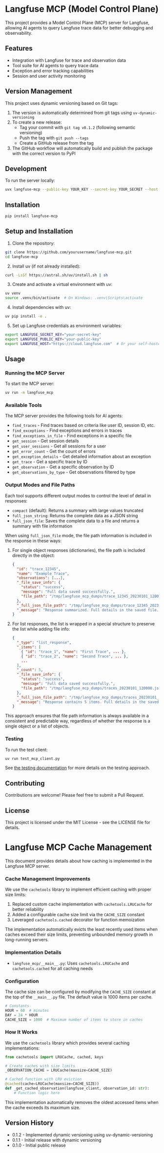 # Langfuse MCP (Model Control Plane)

This project provides a Model Control Plane (MCP) server for Langfuse, allowing AI agents to query Langfuse trace data for better debugging and observability.

## Features

- Integration with Langfuse for trace and observation data
- Tool suite for AI agents to query trace data
- Exception and error tracking capabilities
- Session and user activity monitoring

## Version Management

This project uses dynamic versioning based on Git tags:

1. The version is automatically determined from git tags using `uv-dynamic-versioning`
2. To create a new release:
   - Tag your commit with `git tag v0.1.2` (following semantic versioning)
   - Push the tag with `git push --tags`
   - Create a GitHub release from the tag
3. The GitHub workflow will automatically build and publish the package with the correct version to PyPI

## Development

To run the server locally:

```bash
uvx langfuse-mcp --public-key YOUR_KEY --secret-key YOUR_SECRET --host https://cloud.langfuse.com
```

## Installation

```bash
pip install langfuse-mcp
```

## Setup and Installation

1. Clone the repository:
```bash
git clone https://github.com/yourusername/langfuse-mcp.git
cd langfuse-mcp
```

2. Install uv (if not already installed):
```bash
curl -LsSf https://astral.sh/uv/install.sh | sh
```

3. Create and activate a virtual environment with uv:
```bash
uv venv
source .venv/bin/activate  # On Windows: .venv\Scripts\activate
```

4. Install dependencies with uv:
```bash
uv pip install -e .
```

5. Set up Langfuse credentials as environment variables:
```bash
export LANGFUSE_SECRET_KEY="your-secret-key"
export LANGFUSE_PUBLIC_KEY="your-public-key"
export LANGFUSE_HOST="https://cloud.langfuse.com"  # Or your self-hosted URL
```

## Usage

### Running the MCP Server

To start the MCP server:

```bash
uv run -m langfuse_mcp
```

### Available Tools

The MCP server provides the following tools for AI agents:

- `find_traces` - Find traces based on criteria like user ID, session ID, etc.
- `find_exceptions` - Find exceptions and errors in traces
- `find_exceptions_in_file` - Find exceptions in a specific file
- `get_session` - Get session details
- `get_user_sessions` - Get all sessions for a user
- `get_error_count` - Get the count of errors
- `get_exception_details` - Get detailed information about an exception
- `get_trace` - Get a specific trace by ID
- `get_observation` - Get a specific observation by ID
- `get_observations_by_type` - Get observations filtered by type

### Output Modes and File Paths

Each tool supports different output modes to control the level of detail in responses:

- `compact` (default): Returns a summary with large values truncated
- `full_json_string`: Returns the complete data as a JSON string
- `full_json_file`: Saves the complete data to a file and returns a summary with file information

When using `full_json_file` mode, the file path information is included in the response in these ways:

1. For single object responses (dictionaries), the file path is included directly in the object:
   ```json
   {
     "id": "trace_12345",
     "name": "Example Trace",
     "observations": [...],
     "_file_save_info": {
       "status": "success",
       "message": "Full data saved successfully.",
       "file_path": "/tmp/langfuse_mcp_dumps/trace_12345_20230101_120000.json"
     },
     "_full_json_file_path": "/tmp/langfuse_mcp_dumps/trace_12345_20230101_120000.json",
     "_message": "Response summarized. Full details in the saved file."
   }
   ```

2. For list responses, the list is wrapped in a special structure to preserve the list while adding file info:
   ```json
   {
     "_type": "list_response",
     "_items": [
       { "id": "trace_1", "name": "First Trace", ... },
       { "id": "trace_2", "name": "Second Trace", ... },
       ...
     ],
     "_count": 5,
     "_file_save_info": {
       "status": "success",
       "message": "Full data saved successfully.",
       "file_path": "/tmp/langfuse_mcp_dumps/traces_20230101_120000.json"
     },
     "_full_json_file_path": "/tmp/langfuse_mcp_dumps/traces_20230101_120000.json",
     "_message": "Response contains 5 items. Full details in the saved file."
   }
   ```

This approach ensures that file path information is always available in a consistent and predictable way, regardless of whether the response is a single object or a list of objects.

### Testing

To run the test client:

```bash
uv run test_mcp_client.py
```

See [the testing documentation](langfuse_mcp/tests/README.md) for more details on the testing approach.

## Contributing

Contributions are welcome! Please feel free to submit a Pull Request.

## License

This project is licensed under the MIT License - see the LICENSE file for details.

# Langfuse MCP Cache Management

This document provides details about how caching is implemented in the Langfuse MCP server.

### Cache Management Improvements

We use the `cachetools` library to implement efficient caching with proper size limits:

1. Replaced custom cache implementation with `cachetools.LRUCache` for better reliability
2. Added a configurable cache size limit via the `CACHE_SIZE` constant
3. Leveraged `cachetools.cached` decorator for function memoization

The implementation automatically evicts the least recently used items when caches exceed their size limits, preventing unbounded memory growth in long-running servers.

### Implementation Details

- `langfuse_mcp/__main__.py`: Uses `cachetools.LRUCache` and `cachetools.cached` for all caching needs

### Configuration

The cache size can be configured by modifying the `CACHE_SIZE` constant at the top of the `__main__.py` file. The default value is 1000 items per cache.

```python
# Constants
HOUR = 60  # minutes
DAY = 24 * HOUR
CACHE_SIZE = 1000  # Maximum number of items to store in caches
```

### How It Works

We use the `cachetools` library which provides several caching implementations:

```python
from cachetools import LRUCache, cached, keys

# Create caches with size limits
_OBSERVATION_CACHE = LRUCache(maxsize=CACHE_SIZE)

# Cached function with LRU eviction
@cached(cache=LRUCache(maxsize=CACHE_SIZE))
def _get_cached_observation(langfuse_client, observation_id: str):
    # Function logic here
```

This implementation automatically removes the oldest accessed items when the cache exceeds its maximum size.

## Version History

- 0.1.2 - Implemented dynamic versioning using uv-dynamic-versioning
- 0.1.1 - Initial release with dynamic versioning
- 0.1.0 - Initial public release
